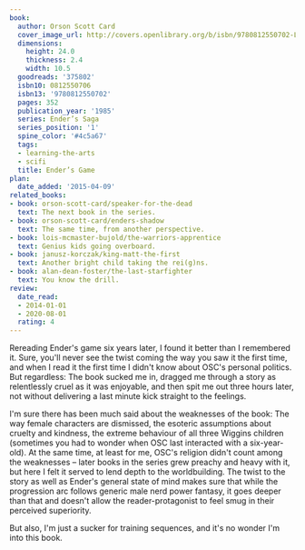 ```yaml
---
book:
  author: Orson Scott Card
  cover_image_url: http://covers.openlibrary.org/b/isbn/9780812550702-L.jpg
  dimensions:
    height: 24.0
    thickness: 2.4
    width: 10.5
  goodreads: '375802'
  isbn10: 0812550706
  isbn13: '9780812550702'
  pages: 352
  publication_year: '1985'
  series: Ender’s Saga
  series_position: '1'
  spine_color: '#4c5a67'
  tags:
  - learning-the-arts
  - scifi
  title: Ender’s Game
plan:
  date_added: '2015-04-09'
related_books:
- book: orson-scott-card/speaker-for-the-dead
  text: The next book in the series.
- book: orson-scott-card/enders-shadow
  text: The same time, from another perspective.
- book: lois-mcmaster-bujold/the-warriors-apprentice
  text: Genius kids going overboard.
- book: janusz-korczak/king-matt-the-first
  text: Another bright child taking the rei(g)ns.
- book: alan-dean-foster/the-last-starfighter
  text: You know the drill.
review:
  date_read:
  - 2014-01-01
  - 2020-08-01
  rating: 4
---
```


Rereading Ender's game six years later, I found it better than I remembered it. Sure, you'll never see the twist coming
the way you saw it the first time, and when I read it the first time I didn't know about OSC's personal politics. But
regardless: The book sucked me in, dragged me through a story as relentlessly cruel as it was enjoyable, and then spit
me out three hours later, not without delivering a last minute kick straight to the feelings.

I'm sure there has been much said about the weaknesses of the book: The way female characters are dismissed, the
esoteric assumptions about cruelty and kindness, the extreme behaviour of all three Wiggins children (sometimes you had
to wonder when OSC last interacted with a six-year-old). At the same time, at least for me, OSC's religion didn't count
among the weaknesses – later books in the series grew preachy and heavy with it, but here I felt it served to lend depth
to the worldbuilding. The twist to the story as well as Ender's general state of mind makes sure that while the
progression arc follows generic male nerd power fantasy, it goes deeper than that and doesn't allow the
reader-protagonist to feel smug in their perceived superiority.

But also, I'm just a sucker for training sequences, and it's no wonder I'm into this book.
